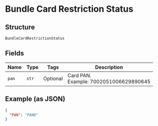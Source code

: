 
# Bundle Card Restriction Status

## Structure

`BundleCardRestrictionStatus`

## Fields

| Name | Type | Tags | Description |
|  --- | --- | --- | --- |
| `pan` | `str` | Optional | Card PAN.<br>Example: 7002051006629890645 |

## Example (as JSON)

```json
{
  "PAN": "PAN8"
}
```

